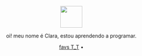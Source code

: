 <div align="center">
  <br>
  <br>
  <br>
  <br>
  <br>
    <img src="https://64.media.tumblr.com/b9e5703710162e505afe2b495ad703d2/e4f8c035f1add387-05/s75x75_c1/15280590b566c4724652766bd388d50f101eb6ea.gifv" width="60" height="60">
  <br>
  <p>
   
 oi! meu nome é Clara, estou aprendendo a programar.
  <p>
    <a href="https://www.youtube.com/watch?v=HkgV_-nJOuE">favs T_T</a> • 
  </p>
  <br>
 
  
  
